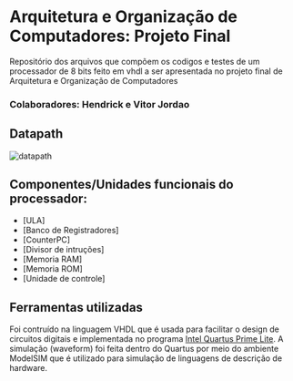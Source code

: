 # Arquitetura e Organização de Computadores: Projeto Final

Repositório dos arquivos que compõem os codigos e testes de um processador de 8 bits feito em vhdl a ser apresentada no projeto final de Arquitetura e Organização de Computadores

### Colaboradores: Hendrick e Vitor Jordao

## Datapath
![datapath]()


## Componentes/Unidades funcionais do processador:
- [ULA]
- [Banco de Registradores]
- [CounterPC]
- [Divisor de intruções]
- [Memoria RAM]
- [Memoria ROM]
- [Unidade de controle]

## Ferramentas utilizadas
Foi contruído na linguagem VHDL que é usada para facilitar o design de circuitos digitais e implementada no programa [Intel Quartus Prime Lite](https://www.intel.com/content/www/us/en/collections/products/fpga/software/downloads.html?edition=lite). A simulação (waveform) foi feita dentro do Quartus por meio do ambiente ModelSIM que é utilizado para simulação de linguagens de descrição de hardware.

